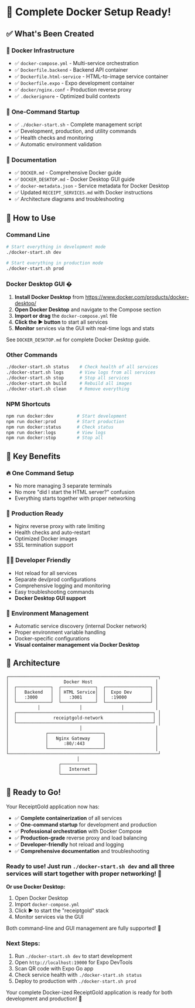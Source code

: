 # 🎉 Complete Docker Setup Ready!

## ✅ What's Been Created

### 🐳 **Docker Infrastructure**
- ✅ `docker-compose.yml` - Multi-service orchestration
- ✅ `Dockerfile.backend` - Backend API container  
- ✅ `Dockerfile.html-service` - HTML-to-image service container
- ✅ `Dockerfile.expo` - Expo development container
- ✅ `docker/nginx.conf` - Production reverse proxy
- ✅ `.dockerignore` - Optimized build contexts

### 🚀 **One-Command Startup**
- ✅ `./docker-start.sh` - Complete management script
- ✅ Development, production, and utility commands
- ✅ Health checks and monitoring
- ✅ Automatic environment validation

### 📖 **Documentation**
- ✅ `DOCKER.md` - Comprehensive Docker guide
- ✅ `DOCKER_DESKTOP.md` - Docker Desktop GUI guide
- ✅ `docker-metadata.json` - Service metadata for Docker Desktop
- ✅ Updated `RECEIPT_SERVICES.md` with Docker instructions
- ✅ Architecture diagrams and troubleshooting

## 🚀 **How to Use**

### **Command Line**
```bash
# Start everything in development mode
./docker-start.sh dev

# Start everything in production mode  
./docker-start.sh prod
```

### **Docker Desktop GUI �️**
1. **Install Docker Desktop** from https://www.docker.com/products/docker-desktop/
2. **Open Docker Desktop** and navigate to the Compose section
3. **Import or drag** the `docker-compose.yml` file
4. **Click the ▶️ button** to start all services
5. **Monitor** services via the GUI with real-time logs and stats

See `DOCKER_DESKTOP.md` for complete Docker Desktop guide.

### **Other Commands**
```bash
./docker-start.sh status    # Check health of all services
./docker-start.sh logs      # View logs from all services
./docker-start.sh stop      # Stop all services
./docker-start.sh build     # Rebuild all images
./docker-start.sh clean     # Remove everything
```

### **NPM Shortcuts**
```bash
npm run docker:dev         # Start development
npm run docker:prod        # Start production  
npm run docker:status      # Check status
npm run docker:logs        # View logs
npm run docker:stop        # Stop all
```

## 🎯 **Key Benefits**

### **🔥 One Command Setup**
- No more managing 3 separate terminals
- No more "did I start the HTML server?" confusion
- Everything starts together with proper networking

### **🐳 Production Ready**  
- Nginx reverse proxy with rate limiting
- Health checks and auto-restart
- Optimized Docker images
- SSL termination support

### **👨‍💻 Developer Friendly**
- Hot reload for all services
- Separate dev/prod configurations
- Comprehensive logging and monitoring
- Easy troubleshooting commands
- **Docker Desktop GUI support**

### **🔧 Environment Management**
- Automatic service discovery (internal Docker network)
- Proper environment variable handling
- Docker-specific configurations
- **Visual container management via Docker Desktop**

## 🌟 **Architecture**

```
┌─────────────────────────────────────────────────────────┐
│                     Docker Host                        │
│  ┌─────────────┐  ┌─────────────┐  ┌─────────────────┐ │
│  │   Backend   │  │ HTML Service│  │  Expo Dev       │ │
│  │   :3000     │  │   :3001     │  │  :19000         │ │
│  └─────────────┘  └─────────────┘  └─────────────────┘ │
│           │               │               │            │
│  ┌────────────────────────────────────────────────────┐ │
│  │              receiptgold-network                   │ │
│  └────────────────────────────────────────────────────┘ │
│                           │                            │
│              ┌─────────────────────┐                   │
│              │   Nginx Gateway     │                   │
│              │      :80/:443       │                   │
│              └─────────────────────┘                   │
└─────────────────────────────────────────────────────────┘
                           │
                    ┌─────────────┐
                    │   Internet  │
                    └─────────────┘
```

## 🎊 **Ready to Go!**

Your ReceiptGold application now has:

- ✅ **Complete containerization** of all services
- ✅ **One-command startup** for development and production
- ✅ **Professional orchestration** with Docker Compose
- ✅ **Production-grade** reverse proxy and load balancing
- ✅ **Developer-friendly** hot reload and logging
- ✅ **Comprehensive documentation** and troubleshooting

### **Ready to use!** Just run `./docker-start.sh dev` and all three services will start together with proper networking! 🚀

**Or use Docker Desktop:**
1. Open Docker Desktop
2. Import `docker-compose.yml` 
3. Click ▶️ to start the "receiptgold" stack
4. Monitor services via the GUI

Both command-line and GUI management are fully supported! 🎉

### **Next Steps:**
1. Run `./docker-start.sh dev` to start development
2. Open `http://localhost:19000` for Expo DevTools  
3. Scan QR code with Expo Go app
4. Check service health with `./docker-start.sh status`
5. Deploy to production with `./docker-start.sh prod`

Your complete Docker-ized ReceiptGold application is ready for both development and production! 🎉
